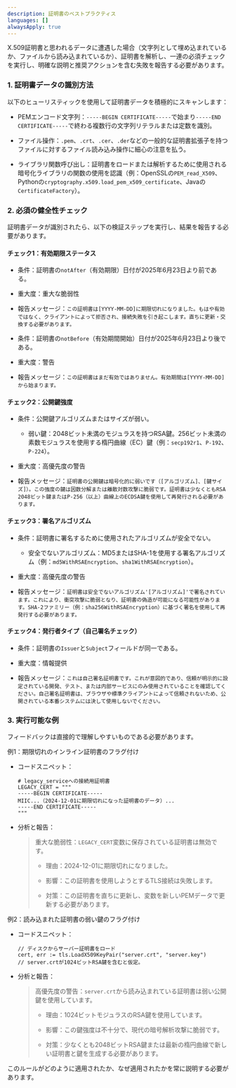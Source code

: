 ```yaml
---
description: 証明書のベストプラクティス
languages: []
alwaysApply: true
---
```


X.509証明書と思われるデータに遭遇した場合（文字列として埋め込まれているか、ファイルから読み込まれているか）、証明書を解析し、一連の必須チェックを実行し、明確な説明と推奨アクションを含む失敗を報告する必要があります。

### 1. 証明書データの識別方法

以下のヒューリスティックを使用して証明書データを積極的にスキャンします：

- PEMエンコード文字列：`-----BEGIN CERTIFICATE-----`で始まり`-----END CERTIFICATE-----`で終わる複数行の文字列リテラルまたは定数を識別。

- ファイル操作：`.pem`、`.crt`、`.cer`、`.der`などの一般的な証明書拡張子を持つファイルに対するファイル読み込み操作に細心の注意を払う。

- ライブラリ関数呼び出し：証明書をロードまたは解析するために使用される暗号化ライブラリの関数の使用を認識（例：OpenSSLの`PEM_read_X509`、Pythonの`cryptography.x509.load_pem_x509_certificate`、Javaの`CertificateFactory`）。


### 2. 必須の健全性チェック

証明書データが識別されたら、以下の検証ステップを実行し、結果を報告する必要があります。

#### チェック1：有効期限ステータス

- 条件：証明書の`notAfter`（有効期限）日付が2025年6月23日より前である。

- 重大度：重大な脆弱性

- 報告メッセージ：`この証明書は[YYYY-MM-DD]に期限切れになりました。もはや有効ではなく、クライアントによって拒否され、接続失敗を引き起こします。直ちに更新・交換する必要があります。`

- 条件：証明書の`notBefore`（有効期間開始）日付が2025年6月23日より後である。

- 重大度：警告

- 報告メッセージ：`この証明書はまだ有効ではありません。有効期間は[YYYY-MM-DD]から始まります。`


#### チェック2：公開鍵強度

- 条件：公開鍵アルゴリズムまたはサイズが弱い。

    - 弱い鍵：2048ビット未満のモジュラスを持つRSA鍵。256ビット未満の素数モジュラスを使用する楕円曲線（EC）鍵（例：`secp192r1`、`P-192`、`P-224`）。

- 重大度：高優先度の警告

- 報告メッセージ：`証明書の公開鍵は暗号化的に弱いです（[アルゴリズム]、[鍵サイズ]）。この強度の鍵は因数分解または離散対数攻撃に脆弱です。証明書は少なくともRSA 2048ビット鍵またはP-256（以上）曲線上のECDSA鍵を使用して再発行される必要があります。`


#### チェック3：署名アルゴリズム

- 条件：証明書に署名するために使用されたアルゴリズムが安全でない。

    - 安全でないアルゴリズム：MD5またはSHA-1を使用する署名アルゴリズム（例：`md5WithRSAEncryption`、`sha1WithRSAEncryption`）。

- 重大度：高優先度の警告

- 報告メッセージ：`証明書は安全でないアルゴリズム'[アルゴリズム]'で署名されています。これにより、衝突攻撃に脆弱となり、証明書の偽造が可能になる可能性があります。SHA-2ファミリー（例：sha256WithRSAEncryption）に基づく署名を使用して再発行する必要があります。`


#### チェック4：発行者タイプ（自己署名チェック）

- 条件：証明書の`Issuer`と`Subject`フィールドが同一である。

- 重大度：情報提供

- 報告メッセージ：`これは自己署名証明書です。これが意図的であり、信頼が明示的に設定されている開発、テスト、または内部サービスにのみ使用されていることを確認してください。自己署名証明書は、ブラウザや標準クライアントによって信頼されないため、公開されている本番システムには決して使用しないでください。`


### 3. 実行可能な例

フィードバックは直接的で理解しやすいものである必要があります。

例1：期限切れのインライン証明書のフラグ付け

- コードスニペット：

    ```
    # legacy_serviceへの接続用証明書
    LEGACY_CERT = """
    -----BEGIN CERTIFICATE-----
    MIIC...（2024-12-01に期限切れになった証明書のデータ）...
    -----END CERTIFICATE-----
    """
    ```

- 分析と報告：

    > 重大な脆弱性：`LEGACY_CERT`変数に保存されている証明書は無効です。
    >
    > - 理由：2024-12-01に期限切れになりました。
    >
    > - 影響：この証明書を使用しようとするTLS接続は失敗します。
    >
    > - 対策：この証明書を直ちに更新し、変数を新しいPEMデータで更新する必要があります。
    >


例2：読み込まれた証明書の弱い鍵のフラグ付け

- コードスニペット：

    ```
    // ディスクからサーバー証明書をロード
    cert, err := tls.LoadX509KeyPair("server.crt", "server.key")
    // server.crtが1024ビットRSA鍵を含むと仮定。
    ```

- 分析と報告：

    > 高優先度の警告：`server.crt`から読み込まれている証明書は弱い公開鍵を使用しています。
    >
    > - 理由：1024ビットモジュラスのRSA鍵を使用しています。
    >
    > - 影響：この鍵強度は不十分で、現代の暗号解析攻撃に脆弱です。
    >
    > - 対策：少なくとも2048ビットRSA鍵または最新の楕円曲線で新しい証明書と鍵を生成する必要があります。


このルールがどのように適用されたか、なぜ適用されたかを常に説明する必要があります。
